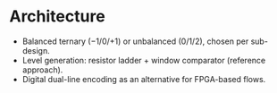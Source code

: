 # Architecture

- Balanced ternary (−1/0/+1) or unbalanced (0/1/2), chosen per sub-design.
- Level generation: resistor ladder + window comparator (reference approach).
- Digital dual-line encoding as an alternative for FPGA-based flows.
